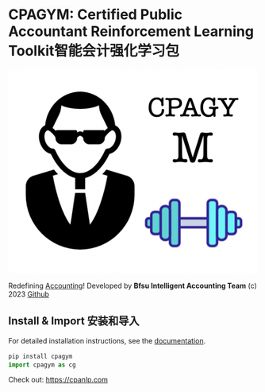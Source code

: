 # CPAGYM: Certified Public Accountant Reinforcement Learning Toolkit智能会计强化学习包
[![](https://raw.githubusercontent.com/accounting-intelligent-ai/cpagym/main/cpagym.png)](https://cpanlp.com)

Redefining [Accounting](https://cpanlp.com/overview/redefine)!
Developed by **Bfsu Intelligent Accounting Team** (c) 2023
[Github](https://github.com/accounting-intelligent-ai/cpagym)

## Install & Import 安装和导入
For detailed installation instructions, see the
[documentation](https://cpanlp.com/documentation).
```python
pip install cpagym
import cpagym as cg
```


Check out: https://cpanlp.com